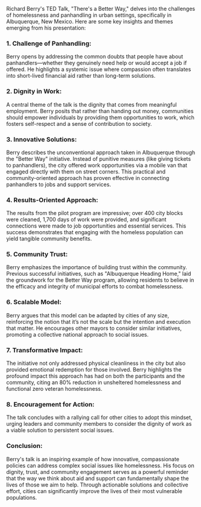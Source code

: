 Richard Berry's TED Talk, "There's a Better Way," delves into the challenges of homelessness and panhandling in urban settings, specifically in Albuquerque, New Mexico. Here are some key insights and themes emerging from his presentation:

### 1. **Challenge of Panhandling:**
Berry opens by addressing the common doubts that people have about panhandlers—whether they genuinely need help or would accept a job if offered. He highlights a systemic issue where compassion often translates into short-lived financial aid rather than long-term solutions.

### 2. **Dignity in Work:**
A central theme of the talk is the dignity that comes from meaningful employment. Berry posits that rather than handing out money, communities should empower individuals by providing them opportunities to work, which fosters self-respect and a sense of contribution to society.

### 3. **Innovative Solutions:**
Berry describes the unconventional approach taken in Albuquerque through the "Better Way" initiative. Instead of punitive measures (like giving tickets to panhandlers), the city offered work opportunities via a mobile van that engaged directly with them on street corners. This practical and community-oriented approach has proven effective in connecting panhandlers to jobs and support services.

### 4. **Results-Oriented Approach:**
The results from the pilot program are impressive; over 400 city blocks were cleaned, 1,700 days of work were provided, and significant connections were made to job opportunities and essential services. This success demonstrates that engaging with the homeless population can yield tangible community benefits.

### 5. **Community Trust:**
Berry emphasizes the importance of building trust within the community. Previous successful initiatives, such as "Albuquerque Heading Home," laid the groundwork for the Better Way program, allowing residents to believe in the efficacy and integrity of municipal efforts to combat homelessness.

### 6. **Scalable Model:**
Berry argues that this model can be adapted by cities of any size, reinforcing the notion that it’s not the scale but the intention and execution that matter. He encourages other mayors to consider similar initiatives, promoting a collective national approach to social issues.

### 7. **Transformative Impact:**
The initiative not only addressed physical cleanliness in the city but also provided emotional redemption for those involved. Berry highlights the profound impact this approach has had on both the participants and the community, citing an 80% reduction in unsheltered homelessness and functional zero veteran homelessness.

### 8. **Encouragement for Action:**
The talk concludes with a rallying call for other cities to adopt this mindset, urging leaders and community members to consider the dignity of work as a viable solution to persistent social issues.

### Conclusion:
Berry's talk is an inspiring example of how innovative, compassionate policies can address complex social issues like homelessness. His focus on dignity, trust, and community engagement serves as a powerful reminder that the way we think about aid and support can fundamentally shape the lives of those we aim to help. Through actionable solutions and collective effort, cities can significantly improve the lives of their most vulnerable populations.
